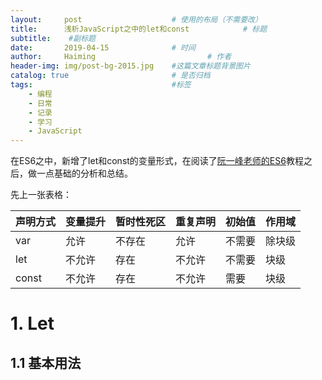 ```yaml
---
layout:     post   				    # 使用的布局（不需要改）
title:      浅析JavaScript之中的let和const			# 标题 
subtitle:    #副标题
date:       2019-04-15 				# 时间
author:     Haiming 						# 作者
header-img: img/post-bg-2015.jpg 	#这篇文章标题背景图片
catalog: true 						# 是否归档
tags:								#标签
    - 编程
    - 日常
    - 记录
    - 学习
    - JavaScript
---
```

在ES6之中，新增了let和const的变量形式，在阅读了[阮一峰老师的ES6](http://es6.ruanyifeng.com/#docs/let)教程之后，做一点基础的分析和总结。

先上一张表格：


|声明方式|变量提升|暂时性死区|重复声明|初始值|作用域|
|--------|--------|----------|----|---|---|
|var|允许|不存在|允许|不需要|除块级|
|let|不允许|存在|不允许|不需要|块级|
|const|不允许|存在|不允许|需要|块级|


# 1. Let
## 1.1 基本用法

